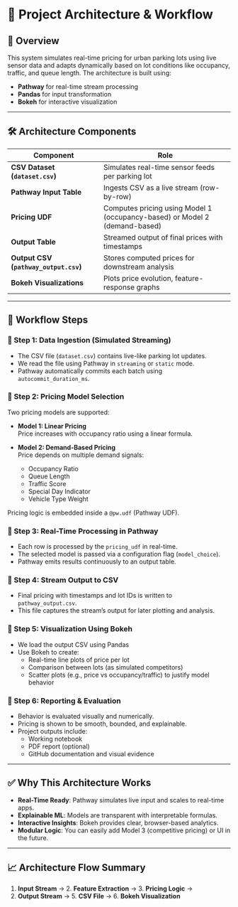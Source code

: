 # 🧱 Project Architecture & Workflow

## 📌 Overview

This system simulates real-time pricing for urban parking lots using live sensor data and adapts dynamically based on lot conditions like occupancy, traffic, and queue length. The architecture is built using:

- **Pathway** for real-time stream processing  
- **Pandas** for input transformation  
- **Bokeh** for interactive visualization

---

## 🛠 Architecture Components

| Component | Role |
|----------|------|
| **CSV Dataset (`dataset.csv`)** | Simulates real-time sensor feeds per parking lot |
| **Pathway Input Table** | Ingests CSV as a live stream (row-by-row) |
| **Pricing UDF** | Computes pricing using Model 1 (occupancy-based) or Model 2 (demand-based) |
| **Output Table** | Streamed output of final prices with timestamps |
| **Output CSV (`pathway_output.csv`)** | Stores computed prices for downstream analysis |
| **Bokeh Visualizations** | Plots price evolution, feature-response graphs |

---

## 🔄 Workflow Steps

### 🔹 Step 1: Data Ingestion (Simulated Streaming)

- The CSV file (`dataset.csv`) contains live-like parking lot updates.
- We read the file using Pathway in `streaming` or `static` mode.
- Pathway automatically commits each batch using `autocommit_duration_ms`.

### 🔹 Step 2: Pricing Model Selection

Two pricing models are supported:

- **Model 1: Linear Pricing**  
  Price increases with occupancy ratio using a linear formula.

- **Model 2: Demand-Based Pricing**  
  Price depends on multiple demand signals:
  - Occupancy Ratio
  - Queue Length
  - Traffic Score
  - Special Day Indicator
  - Vehicle Type Weight

Pricing logic is embedded inside a `@pw.udf` (Pathway UDF).

### 🔹 Step 3: Real-Time Processing in Pathway

- Each row is processed by the `pricing_udf` in real-time.
- The selected model is passed via a configuration flag (`model_choice`).
- Pathway emits results continuously to an output table.

### 🔹 Step 4: Stream Output to CSV

- Final pricing with timestamps and lot IDs is written to `pathway_output.csv`.
- This file captures the stream’s output for later plotting and analysis.

### 🔹 Step 5: Visualization Using Bokeh

- We load the output CSV using Pandas
- Use Bokeh to create:
  - Real-time line plots of price per lot
  - Comparison between lots (as simulated competitors)
  - Scatter plots (e.g., price vs occupancy/traffic) to justify model behavior

### 🔹 Step 6: Reporting & Evaluation

- Behavior is evaluated visually and numerically.
- Pricing is shown to be smooth, bounded, and explainable.
- Project outputs include:
  - Working notebook
  - PDF report (optional)
  - GitHub documentation and visual evidence

---

## ✅ Why This Architecture Works

- **Real-Time Ready**: Pathway simulates live input and scales to real-time apps.
- **Explainable ML**: Models are transparent with interpretable formulas.
- **Interactive Insights**: Bokeh provides clear, browser-based analytics.
- **Modular Logic**: You can easily add Model 3 (competitive pricing) or UI in the future.

---

## 📈 Architecture Flow Summary

1. **Input Stream** → 2. **Feature Extraction** → 3. **Pricing Logic** →  
4. **Output Stream** → 5. **CSV File** → 6. **Bokeh Visualization**
